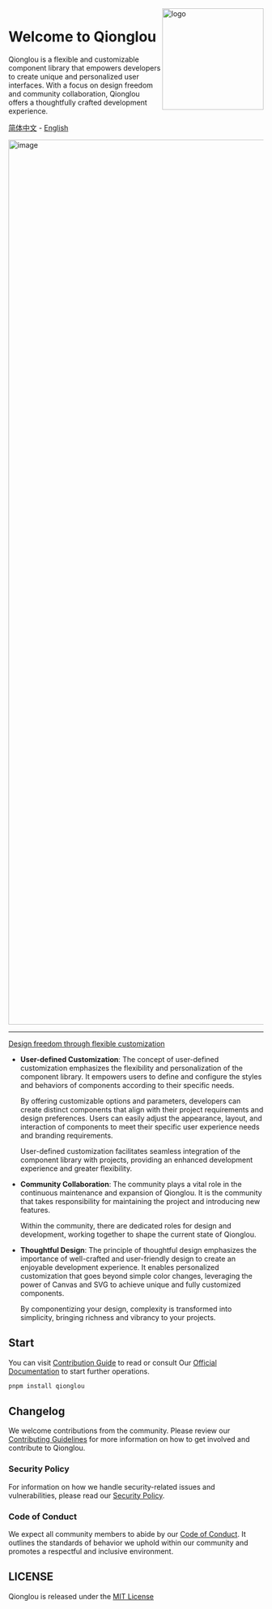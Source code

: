 <img alt="logo" style="float: right;right: 0px" src="https://github.com/jsrac/qionglou/assets/57232813/27cc8391-1b7f-468c-8e53-c14494df3ae0" width="200" div align=right>
<p></p>

<h1>Welcome to Qionglou</h1>
<p>Qionglou is a flexible and customizable component library that empowers developers to create unique and personalized user interfaces. With a focus on design freedom and community collaboration, Qionglou offers a thoughtfully crafted development experience.</p>

[简体中文](https://github.com/Jiangxue-team/qionglou/wiki/%E6%AC%A2%E8%BF%8E%E6%9D%A5%E5%88%B0%E7%90%BC%E6%A5%BC%E7%BB%B4%E5%9F%BA) -
[English](https://github.com/Jiangxue-team/qionglou/wiki)

<img width="1745" alt="image" src="https://github.com/jsrac/qionglou/assets/57232813/8ce1fa91-24c5-449b-ab6e-6d5de33d8e40">

---

[Design freedom through flexible customization](https://en.wikipedia.org/wiki/Diffuse_design#cite_note-2)

- **User-defined Customization**:
  The concept of user-defined customization emphasizes the flexibility and personalization of the component library. It empowers users to define and configure the styles and behaviors of components according to their specific needs.

  By offering customizable options and parameters, developers can create distinct components that align with their project requirements and design preferences. Users can easily adjust the appearance, layout, and interaction of components to meet their specific user experience needs and branding requirements.

  User-defined customization facilitates seamless integration of the component library with projects, providing an enhanced development experience and greater flexibility.

- **Community Collaboration**:
  The community plays a vital role in the continuous maintenance and expansion of Qionglou. It is the community that takes responsibility for maintaining the project and introducing new features.

  Within the community, there are dedicated roles for design and development, working together to shape the current state of Qionglou.

- **Thoughtful Design**:
  The principle of thoughtful design emphasizes the importance of well-crafted and user-friendly design to create an enjoyable development experience. It enables personalized customization that goes beyond simple color changes, leveraging the power of Canvas and SVG to achieve unique and fully customized components.

  By componentizing your design, complexity is transformed into simplicity, bringing richness and vibrancy to your projects.

## Start

You can visit [Contribution Guide](https://github.com/jsrac/qionglou/wiki/Contribution-Gui) to read or consult Our [Official Documentation]() to start further operations.

```bash
pnpm install qionglou
```

## Changelog

We welcome contributions from the community. Please review our [Contributing Guidelines](CONTRIBUTING.md) for more
information on how to get involved and contribute to Qionglou.

### Security Policy

For information on how we handle security-related issues and vulnerabilities, please read
our [Security Policy](SECURITY.md).

### Code of Conduct

We expect all community members to abide by our [Code of Conduct](CODE_OF_CONDUCT.md). It outlines the standards of
behavior we uphold within our community and promotes a respectful and inclusive environment.

## LICENSE

Qionglou is released under the [MIT License](LICENSE)
